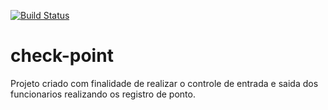 [![Build Status](https://travis-ci.com/DavissonSilva/check-point.svg?branch=main)](https://travis-ci.com/DavissonSilva/check-point)

# check-point
Projeto criado com finalidade de realizar o controle de entrada e saida dos funcionarios realizando os registro de ponto.

